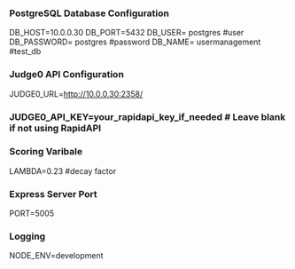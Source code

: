 ### PostgreSQL Database Configuration
DB_HOST=10.0.0.30
DB_PORT=5432
DB_USER= postgres #user
DB_PASSWORD=  postgres #password
DB_NAME=  usermanagement #test_db

### Judge0 API Configuration
JUDGE0_URL=http://10.0.0.30:2358/
### JUDGE0_API_KEY=your_rapidapi_key_if_needed  # Leave blank if not using RapidAPI


### Scoring Varibale
LAMBDA=0.23 #decay factor
### Express Server Port
PORT=5005

### Logging
NODE_ENV=development
